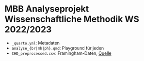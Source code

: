 # MBB Analyseprojekt Wissenschaftliche Methodik WS 2022/2023

- `_quarto.yml`: Metadaten
- `analyse_{br|mh|ph}.qmd`: Playground für jeden
- `CHD_preprocessed.csv`: Framingham-Daten, [Quelle](https://www.kaggle.com/datasets/captainozlem/framingham-chd-preprocessed-data)
